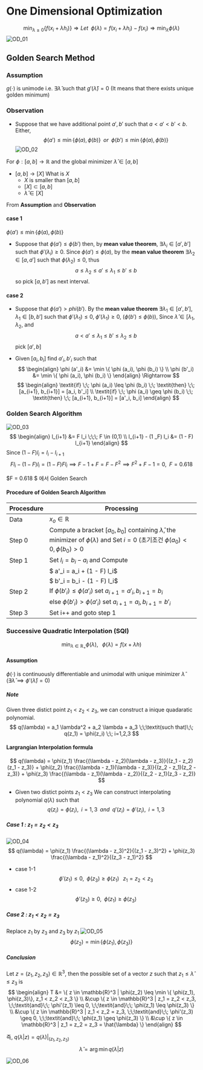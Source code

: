 One Dimensional Optimization
==========================
$$
\min_{\lambda \geq 0} \{f(x_i + \lambda h_i) \} \Rightarrow \textit{Let} \;\; \phi(\lambda)= f(x_i + \lambda h_i) - f(x_i) \Rightarrow \min_{\lambda} \phi(\lambda)
$$
![OD_01](http://jnwhome.iptime.org/img/Nonlinear_Optimization/od_01.png)
## Golden Search Method 
### Assumption
$g(\cdot)$ is unimode i.e. $\exists \hat{\lambda}$ such that $g'(\hat{\lambda}) = 0$ (It means that there exists unique golden minimum)


### Observation
- Suppose that we have additional point $a', b'$ such that $a < a' < b' < b$. Either,
$$
\phi(a') \leq \min \{ \phi(a), \phi(b) \} \;\;\textit{or}\;\;\phi(b') \leq \min \{ \phi(a), \phi(b) \}
$$
![OD_02](http://jnwhome.iptime.org/img/Nonlinear_Optimization/od_02.png)

For $\phi:[a, b] \rightarrow \mathbb{R}$ and the global minimizer $\hat{\lambda} \in [a,b]$ 
- $[a, b] \rightarrow [X]$ What is $X$
   - $X$ is smaller than $[a, b]$
   - $[X] \subset [a, b]$
   - $\hat{\lambda} \in [X]$

From **Assumption** and **Observation**
#### case 1
$\phi(a') \leq \min \{ \phi(a), \phi(b)\}$
- Suppose that $\phi(a') \leq \phi(b')$ then, by **mean value theorem**, $\exists \lambda_i \in [a', b']$ such that $\phi'(\lambda_i) \geq 0$. Since $\phi(a') \leq \phi(a)$, by the **mean value theorem** $\exists \lambda_2 \in [a, a']$ such that $\phi(\lambda_2) \leq 0$, thus 
$$
a \leq \lambda_2 \leq a' \leq \lambda_1 \leq b' \leq b
$$
so pick $[a, b']$ as next interval.

#### case 2
- Suppose that $\phi(a') > phi(b')$. By the **mean value theorem** $\exists \lambda_1 \in [a', b'], \; \lambda_1 \in [b, b']$ such that $\phi'(\lambda_1) \leq 0, \; \phi'(\lambda_1) \geq 0$, ($\phi(b') \leq  \phi(b)$), Since $\hat{\lambda} \in [\lambda_1, \lambda_2$, and 
$$
a < a' \leq \lambda_1 \leq b' \leq \lambda_2 \leq b
$$
pick $[a', b]$

- Given $[a_i, b_i]$ find $a'_i, b'_i$ such that
$$
\begin{align}
\phi (a'_i) &= \min \{ \phi (a_i), \phi (b_i) \} \\
\phi (b'_i) &= \min \{ \phi (a_i), \phi (b_i) \}
\end{align}
\Rightarrow
$$
$$
\begin{align}
\textit{if} \;\; \phi (a_i) \leq \phi (b_i) \;\; \textit{then} \;\; [a_{i+1}, b_{i+1}] = [a_i, b'_i] \\
\textit{if} \;\; \phi (a_i) \geq \phi (b_i) \;\; \textit{then} \;\; [a_{i+1}, b_{i+1}] = [a'_i, b_i]
\end{align}
$$

### Golden Search Algorithm
![OD_03](http://jnwhome.iptime.org/img/Nonlinear_Optimization/od_03.png)
$$
\begin{align}
l_{i+1} &= F l_i \;\;\; F \in (0,1) \\
l_{i+1} - (1 _F) l_i &= (1 - F) l_{i+1}
\end{align}
$$
Since $(1 - F) l_i = l_i - l_{i+1}$ 
$$
F l_i - (1-F) l_i = (1-F)F l_i \implies F - 1 + F = F - F^2 \implies F^2 + F - 1 =0, \;\; F = 0.618 
$$

$F = 0.618 $ 에서 Golden Search 

#### Procedure of Golden Search Algorithm

| Procesdure | Processing|
|---|---|
| Data | $x_o \in \mathbb{R}$ |
| Step 0 | Compute a bracket $[a_0, b_0]$ containing $\hat{\lambda}$, the minimizer of $\phi(\lambda)$ and Set $i=0$ (초기조건 $\phi(a_0) < 0, \phi(b_0) > 0$|
| Step 1 | Set $l_i = b_i - a_i$ and Compute |
|        | $ a'_i = a_i + (1 - F) l_i$ |
|        | $ b'_i = b_i - (1 - F) l_i$ |
| Step 2 | If $\phi(b'_i) \leq \phi(a'_i)$ set $a_{i+1} = a'_i, b_{i+1} = b_i$ |
|        | else $\phi(b'_i) > \phi(a'_i)$ set $a_{i+1} = a_i, b_{i+1} = b'_i$ |
| Step 3 | Set i++ and goto step 1 |


### Successive Quadratic Interpolation (SQI)
$$
\min_{\lambda \in \mathbb{R}_{+}} \phi(\lambda), \;\;\; \phi(\lambda) = f(x + \lambda h)
$$

#### Assumption
$\phi(\cdot)$ is continuously differentiable and unimodal with unique minimizer $\hat{\lambda}$  ($\exists \hat{\lambda} \implies \phi'(\hat{\lambda}) = 0$)

##### Note
Given three distict point $z_1 < z_2 < z_3$, we can construct a inique quadaratic polynomial.
$$
q(\lambda) = a_1 \lambda^2 + a_2 \lambda + a_3 \;\;\textit(such that)\;\; q(z_1) = \phi(z_i) \;\; i=1,2,3
$$

#### Largrangian Interpolation formula
$$
q(\lambda) = \phi(z_1) \frac{(\lambda - z_2)(\lambda - z_3)}{(z_1 - z_2)(z_1 - z_3)} + \phi(z_2) \frac{(\lambda - z_1)(\lambda - z_3)}{(z_2 - z_1)(z_2 - z_3)} + \phi(z_3) \frac{(\lambda - z_1)(\lambda - z_2)}{(z_2 - z_1)(z_3 - z_2)}
$$
- Given two distict points $z_1 < z_3$
We can construct interpolating polynomial $q(\lambda)$ such that
$$
q(z_i) = \phi(z_i), \;\; i=1,3 \;\;\textit{and}\;\; q'(z_i) = \phi'(z_i), \;\; i=1,3
$$

##### Case 1 : $z_1 = z_2 < z_3$
![OD_04](http://jnwhome.iptime.org/img/Nonlinear_Optimization/od_04.png)
$$
q(\lambda) = \phi(z_1) \frac{(\lambda - z_3)^2}{(z_1 - z_3)^2} + \phi(z_3) \frac{(\lambda - z_1)^2}{(z_3 - z_1)^2}
$$
- case 1-1
$$
\phi'(z_1) \leq 0, \;\; \phi(z_3) \geq \phi(z_1) \;\;\; z_1 = z_2 < z_3
$$
- case 1-2
$$
\phi'(z_3) \geq 0, \;\; \phi(z_1) \geq \phi(z_3) 
$$

##### Case 2 : $z_1 < z_2 = z_3$
Replace $z_1$ by $z_3$ and $z_3$ by $z_1$
![OD_05](http://jnwhome.iptime.org/img/Nonlinear_Optimization/od_05.png)
$$
\phi(z_2) = \min \{ \phi(z_1), \phi(z_3) \}
$$

##### Conclusion
Let $z = (z_1, z_2, z_3) \in \mathbb{R}^3$, then the possible set of a vector $z$ such that $z_1 \leq \hat{\lambda} \leq z_3$ is 
$$
\begin{align}
T &= \{ z \in \mathbb{R}^3 | \phi(z_2) \leq \min \{ \phi(z_1), \phi(z_3)\}, z_1 < z_2 < z_3 \} \\
  &\cup \{ z \in \mathbb{R}^3 | z_1 = z_2 < z_3, \;\;\textit{and}\;\; \phi'(z_1) \leq 0, \;\;\textit{and}\;\; \phi(z_1) \leq \phi(z_3) \} \\
  &\cup \{ z \in \mathbb{R}^3 | z_1 < z_2 = z_3, \;\;\textit{and}\;\; \phi'(z_3) \geq 0, \;\;\textit{and}\;\; \phi(z_1) \geq \phi(z_3) \} \\
  &\cup \{ z \in \mathbb{R}^3 | z_1 = z_2 = z_3 = \hat{\lambda} \}
\end{align}
$$

즉, $q(\lambda|z) = q(\lambda)|_{(z_1, z_2, z_3)}$
$$
\hat{\lambda} = \arg \min q(\lambda|z)
$$

![OD_06](http://jnwhome.iptime.org/img/Nonlinear_Optimization/od_06.png)